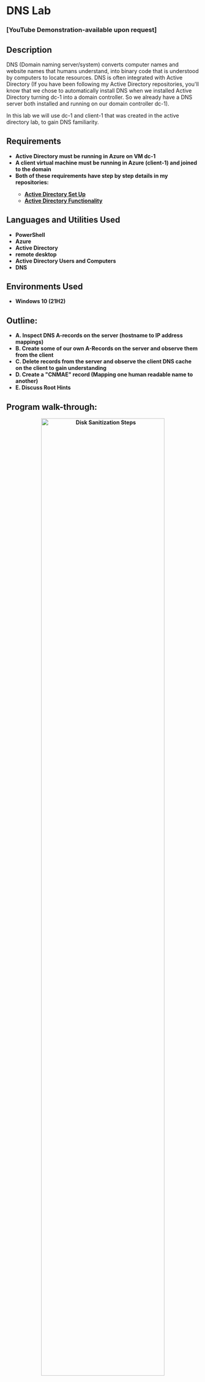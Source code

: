 <h1>DNS Lab</h1>

 ### [YouTube Demonstration-available upon request]
 
<h2>Description</h2>
DNS (Domain naming server/system) converts computer names and website names that humans understand, into binary code that is understood by computers to locate resources. DNS is often integrated with Active Directory (If you have been following my Active Directory repositories, you'll know that we chose to automatically install DNS when we installed Active Directory turning dc-1 into a domain controller. So we already have a DNS server both installed and running on our domain controller dc-1).
<p></p>
In this lab we will use dc-1 and client-1 that was created in the active directory lab, to gain DNS familiarity.

<br />


<h2>Requirements</h2>

- <b>Active Directory must be running in Azure on VM dc-1</b> 
- <b>A client virtual machine must be running in Azure (client-1) and joined to the domain</b>
- <b>Both of these requirements have step by step details in my repositories:
  - [Active Directory Set Up](https://github.com/VictoriaDeery/ActiveDirectorySetUp/blob/main/README.md)
  - [Active Directory Functionality](https://github.com/VictoriaDeery/ActiveDirectoryLab-pt2/blob/main/README.md)

<h2>Languages and Utilities Used</h2>

- <b>PowerShell</b> 
- <b>Azure</b>
- <b>Active Directory</b>
- <b>remote desktop</b>
- <b>Active Directory Users and Computers</b>
- <b>DNS</b>

<h2>Environments Used </h2>

- <b>Windows 10</b> (21H2)

<h2>Outline:</h2>

- A. Inspect DNS A-records on the server (hostname to IP address mappings)
- B. Create some of our own A-Records on the server and observe them from the client
- C. Delete records from the server and observe the client DNS cache on the client to gain understanding
- D. Create a "CNMAE" record (Mapping one human readable name to another)
- E. Discuss Root Hints


<h2>Program walk-through:</h2>

<p align="center">

<img src="https://github.com/user-attachments/assets/30f43066-78a7-448f-9a22-eef5090994a6" height="80%" width="80%" alt="Disk Sanitization Steps"/>
<p>
Overview: The domain controller also has a DNS server on it.  Its existing A records on it are dc-1.mydomain.com (10.0.0.4) and client-1.mydomain.com (10.0.0.5). These A records were automatically created. In the command prompt of client-1 if you try to ping anything, for example ping "mainframe," or any word you want, first client-1 will check its local cache (stored in memory) to see if its interacted with this computer before, as using cache is the fastest method. If there's no result in cache, the second place it looks is the host file, which is a file local to the computer that has a domain name to IP address mappings. If there is still no result, then it will reach out over the network to ask the DNS server who has mainframe.com. Again our DNS server in this lab is dc-1. dc-1 will check its record for mainframe and if it doesn't have it then the ping will fail and mainframe host will not be located. So we can create an A record on our DNS server for mainframe host (mainframe.mydomain.com) and then we can map it to any IP address. Then if re-pinged, it will be successful, not from the cache or hostfile but from the DNS server which will return the IP address to client-1; and then client-1 will ping the IP address and then it will give you a success message if the host IP is online and pingable. AT tis point, now client-1 can store this IP address in the local cache. So now if you wait a few minutes and change the mainfrome A record in the DNS server to point to a different IP address (8.8.8.8), client-1 still has its previous IP address in the cache so ping mainframe will attempt to ping the previously mapped IP address even though the main record has changed. So client-1 can run ipconfig /flushdns to wipe the local cache immediately, and so the ping will go out over the network to ask the DNS server as it had before. And then root hints: since our domain controller, doubles as a DNS server, it is responsible for resolving all requests from the network, ie:knowing google's IP address. So if the local serverdoesn't know where to resolve a top level domain, it uses root hints which is automatically installed when a domain controller is installed and opts to install DNS. Root Hints is a network of hundreds of servers around the world.
  
  (an A record maps a hostname to an IP address) 
 <p>
 <br />
- A. Inspect DNS A-records on the server (hostname to IP address mappings)
<p>
<img src="https://github.com/user-attachments/assets/412f0e44-cf11-4ae9-87e0-3cf97abe8377" height="80%" width="80%" alt="Disk Sanitization Steps"/>
<img src="https://github.com/user-attachments/assets/85712f86-a29f-4b3e-9767-bef7c3f8951d" height="80%" width="80%" alt="Disk Sanitization Steps"/>
<p></p>

  1. log into both dc-1 and client-1 as an admin like jane_admin. First use client-1. client-1 ->powerShell -> ping mainframe. It will tell you it cannot be found. To see the local DNS cache type ipconfig /displaydns. and if you wantthe cache to be in a text file called test, type ipconfig /displaydns > test.txt hit enter to run. and if you want to open it type notepad test.txt. Here you can do control+F and confirm there is no mainframe here. Now to view the local host file, open notepad as an admin ->file -> open -> change file type to all files -> windows -> systemm32 ->drivers -> etc -> hosts to view the local hostfile which is where you can map IP addresses to hostname, for example if you want to assign zebra to the local loopback address 127.0.0.1 then ping will find it in the hostfile. Even doing nslookup mainframe, it wont be found at this point because there is no DNS record. So let's create a DNS A record on dc-1 for "mainframe" and have it point to dc-1's private IP address.
</p>
- B. Create some of our own A-Records on the server and observe them from the client
<p>
<img src="https://github.com/user-attachments/assets/8f1a01e0-9e82-4464-b172-e60499745723" height="80%" width="80%" alt="Disk Sanitization Steps"/>
<p>
  1.Now use dc-1. Get and copy dc-1's private IP address either from Azureor in dc-1 PowerShell type ipconfig and it will tell you. click the windows symbol -> administrative tools -> DNS to open the DNS server ->dc-1 -> forward lookup zones -> mydomain.com. click mydomain.com to see different records. Right-click in the records space -> new host (A or AAAA) -> set the name ad IP Address as in the picture above (mainframe & dc-1's private IP). It is possible to have two records pointing to the same IP address.
  <p>
<img src="https://github.com/user-attachments/assets/b6c26c2a-ce07-41b3-a422-d50d2a9764c2" height="80%" width="80%" alt="Disk Sanitization Steps"/>
<img src="https://github.com/user-attachments/assets/9fc4b6f4-2d43-48de-9006-c8b5e14d8238" height="80%" width="80%" alt="Disk Sanitization Steps"/>

<p>
    2. Go back to being on client-1 PowerShell and ping mainframe successfully via DNS server.
  </p>
</p>
- C. Delete records from the server and observe the client DNS cache on the client to gain understanding
<p>
  

<img src="https://github.com/user-attachments/assets/c1b51ca2-ff44-493b-aeaf-be72242bb27c" height="80%" width="80%" alt="Disk Sanitization Steps"/>
  <p>
<img src="https://github.com/user-attachments/assets/228291c7-6d6b-4749-a0fd-f684713739ab" height="80%" width="80%" alt="Disk Sanitization Steps"/>
<img src="https://github.com/user-attachments/assets/f5bd3aa8-d436-4ae3-bb87-8cb345dfdbfc" height="80%" width="80%" alt="Disk Sanitization Steps"/>
<img src="https://github.com/user-attachments/assets/1d42076c-98a4-4e7c-90a9-ea967abcd9db" height="80%" width="80%" alt="Disk Sanitization Steps"/>

  1. In dc-1 change the A record to point to 8.8.8.8. instead of 10.0.0.4. Doubleclick the mainframe record you made and change the IP address. In client-1 powershell ping mainframe again. You'll notice it outputs the old IP address because that is what has been saved in the cache, which is first looked to. even typing ipconfig /displaydns will display the old IP in this local DNS cache. So we will flush the cache and observe it as empty. oppen powershell, running it as an admin and type ipconfig /flushdns to flush it and then use ipconfig /displaydns to observe that. so now pinging mainframe will get the new IP address 8.8.8.8. flushdns is helpful especially if only one person cannott access a resource when others can.
</p>
- D. Create a "CNMAE" record (Mapping one human readable name to another)
<p>

<img src="https://github.com/user-attachments/assets/e504b551-bbdb-4f92-b208-ae1102264cfb" height="80%" width="80%" alt="Disk Sanitization Steps"/>
  <p>
<img src="https://github.com/user-attachments/assets/c0d6a829-ee35-46a5-bbee-1f622f279505" height="80%" width="80%" alt="Disk Sanitization Steps"/>
<p>
  In dc-1, map "search" to "www.google.com" as the fully qualified domain name (FQDN). In the DNS server, rightclick in our domain like before (under mainframe) -> new alias (CNAME). Now in client-1 ping search. since the name doesnt match the certificate of google.com, searching "search" won't work.
</p>
- E. Discuss Root Hints
Review overview.

</p>
